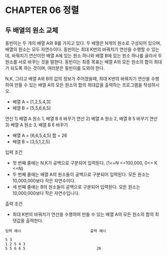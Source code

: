# CHAPTER 06 정렬
## 두 배열의 원소 교체

동빈이는 두 개의 배열 A와 B를 가지고 있다. 두 배열은 N개의 원소로 구성되어 있으며, 배열의 원소는 모두 자연수이다. 동빈이는 최대 K번의 바꿔치기 연산을 수행할 수 있는데,
바꿔치기 연산이란 배열 A에 있는 원소 하나와 배열 B에 있는 원소 하나를 골라서 두 원소를 서로 바꾸는 것을 말한다. 동빈이는 최종 목표는 배열 A의 모든 원소의 합이 최대
가 되도록 하는 것이며, 여러분은 동빈이를 도와야 한다.

N,K, 그리고 배열 A와 B의 값의 정보가 주어졌을때, 최대 K번의 바꿔치기 연산을 수행하여 만들 수 있는 배열 A의 모든 원소의 합의 최대값을 출력하는 프로그램을 작성하시오.


 - 배열 A = [1,2,5,4,3]
 - 배열 B = [5,5,6,6,5]
 
 연산 1) 베열 A 원소 1, 배열 B 6 바꾸기 
 연산 2) 베열 A 원소 2, 배열 B 5 바꾸기 
 연산 3) 베열 A 원소 3, 배열 B 6 바꾸기 

 - 배열 A = [6,6,5,4,5] 합 = 26
 - 배열 B = [3,5,1,2,5]


입력 조건
 - 첫 번째 줄에는 N,K가 공백으로 구분되어 입력된다. (1<=N <=100,000, 0<= K <=N)
 - 두 번째 줄에는 배열 A의 원소들이 공백으로 구분되어 입력된다. 모든 원소는 10,000,000보다 작은 자연수이다.
 - 세 번째 줄애는 B의 원소들이 공백으로 구분되어 입력된다. 모든 원소는 10,000,000보다 작은 자연수입니다.
 
출력 조건
 - 최대 K번의 바꿔치기 연산을 수행하여 만들 수 있는 배열 A의 모든 원소의 합의 최댓값을 출력한다.
 
 
 ```
 입력 예시                               출력 예시
 
 5 3
 1 2 5 4 3
 5 5 6 6 5                                26
 ```
 
